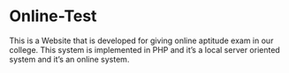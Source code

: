 # Online-Test
This is a Website that is developed for giving online aptitude exam in our college. This system is implemented in PHP and it’s a local server oriented system and it’s an online system.
